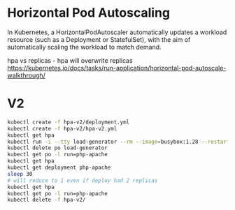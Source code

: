 # Horizontal Pod Autoscaling

In Kubernetes, a HorizontalPodAutoscaler automatically updates a workload resource (such as a Deployment or StatefulSet), with the aim of automatically scaling the workload to match demand.

hpa vs replicas - hpa will overwrite replicas
https://kubernetes.io/docs/tasks/run-application/horizontal-pod-autoscale-walkthrough/

# V2

```sh
kubectl create -f hpa-v2/deployment.yml
kubectl create -f hpa-v2/hpa-v2.yml
kubectl get hpa
kubectl run -i --tty load-generator --rm --image=busybox:1.28 --restart=Never -- /bin/sh -c "while sleep 0.01; do wget -q -O- http://php-apache; done"
kubectl delete po load-generator
kubectl get po -l run=php-apache
kubectl get hpa
kubectl get deployment php-apache
sleep 30
# will reduce to 1 even if deploy had 2 replicas
kubectl get hpa
kubectl get po -l run=php-apache
kubectl delete -f hpa-v2/
```
